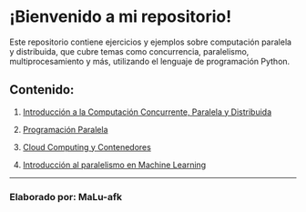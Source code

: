 # ¡Bienvenido a mi repositorio!

Este repositorio contiene ejercicios y ejemplos sobre computación paralela y distribuida, que cubre temas como concurrencia, paralelismo, multiprocesamiento y más, utilizando el lenguaje de programación Python.

## Contenido:

1. [Introducción a la Computación Concurrente, Paralela y
Distribuida](unit_1/unit_1.md)

2. [Programación Paralela](unit_2/unit_2.md)

3. [Cloud Computing y Contenedores](unit_3/week_n.md)

4. [Introducción al paralelismo en Machine Learning
](unit_4/week_n.md)

---

### Elaborado por: MaLu-afk






